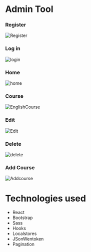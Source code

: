 # Admin Tool

### Register
![Register](https://user-images.githubusercontent.com/27458911/118070695-3bb44d80-b35b-11eb-922b-f2daef381202.jpg)

### Log in
![login](https://user-images.githubusercontent.com/27458911/118070778-64d4de00-b35b-11eb-9cee-4277d0fcdb9d.jpg)

### Home
![home](https://user-images.githubusercontent.com/27458911/118070847-8635ca00-b35b-11eb-8831-cc0a4e79a03a.jpg)

### Course
![EnglishCourse](https://user-images.githubusercontent.com/27458911/118070981-bf6e3a00-b35b-11eb-9d5f-c4ddc85b14c2.jpg)

### Edit
![Edit](https://user-images.githubusercontent.com/27458911/118071042-d9a81800-b35b-11eb-865c-c052c71d194f.jpg)

### Delete
![delete](https://user-images.githubusercontent.com/27458911/118071098-f2b0c900-b35b-11eb-9875-d5335c3ab86b.jpg)

### Add Course
![Addcourse](https://user-images.githubusercontent.com/27458911/118071143-107e2e00-b35c-11eb-970a-01df31793617.jpg)

# Technologies used
* React
* Bootstrap
* Sass
* Hooks
* Localstores
* JSonWentoken
* Pagination
